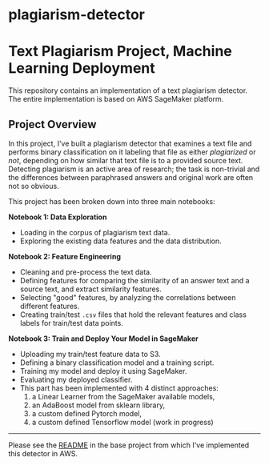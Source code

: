 # plagiarism-detector
# Text Plagiarism Project, Machine Learning Deployment

This repository contains an implementation of a text plagiarism detector. The entire implementation is based on AWS SageMaker platform.

## Project Overview

In this project, I've built a plagiarism detector that examines a text file and performs binary classification on it labeling that file as either *plagiarized* or *not*, depending on how similar that text file is to a provided source text. Detecting plagiarism is an active area of research; the task is non-trivial and the differences between paraphrased answers and original work are often not so obvious.

This project has been broken down into three main notebooks:

**Notebook 1: Data Exploration**
* Loading in the corpus of plagiarism text data.
* Exploring the existing data features and the data distribution.

**Notebook 2: Feature Engineering**

* Cleaning and pre-process the text data.
* Defining features for comparing the similarity of an answer text and a source text, and extract similarity features.
* Selecting "good" features, by analyzing the correlations between different features.
* Creating train/test `.csv` files that hold the relevant features and class labels for train/test data points.

**Notebook 3: Train and Deploy Your Model in SageMaker**

* Uploading my train/test feature data to S3.
* Defining a binary classification model and a training script.
* Training my model and deploy it using SageMaker.
* Evaluating my deployed classifier.
* This part has been implemented with 4 distinct approaches:
    1. a Linear Learner from the SageMaker available models,
    2. an AdaBoost model from sklearn library,
    3. a custom defined Pytorch model,
    4. a custom defined Tensorflow model (work in progress)   
---

Please see the [README](https://github.com/udacity/ML_SageMaker_Studies/tree/master/README.md) in the base project from which I've implemented this detector in AWS. 
